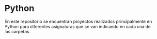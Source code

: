 # Python
 En este repositorio se encuentran proyectos realizados principalmente en Python para diferentes asignaturas que se van indicando en cada una de las carpetas. 
